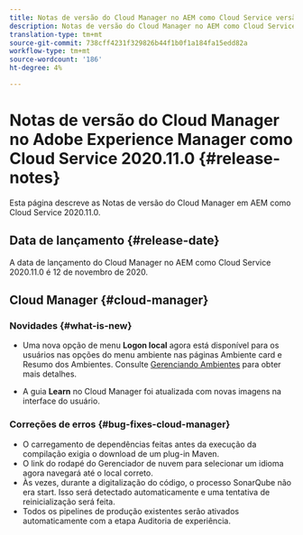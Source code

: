 ```yaml
---
title: Notas de versão do Cloud Manager no AEM como Cloud Service versão 2020.11.0
description: Notas de versão do Cloud Manager no AEM como Cloud Service versão 2020.11.0
translation-type: tm+mt
source-git-commit: 738cff4231f329826b44f1b0f1a184fa15edd82a
workflow-type: tm+mt
source-wordcount: '186'
ht-degree: 4%

---
```



# Notas de versão do Cloud Manager no Adobe Experience Manager como Cloud Service 2020.11.0 {#release-notes}

Esta página descreve as Notas de versão do Cloud Manager em AEM como Cloud Service 2020.11.0.

## Data de lançamento {#release-date}

A data de lançamento do Cloud Manager no AEM como Cloud Service 2020.11.0 é 12 de novembro de 2020.

## Cloud Manager {#cloud-manager}

### Novidades {#what-is-new}

* Uma nova opção de menu **Logon local** agora está disponível para os usuários nas opções do menu ambiente nas páginas Ambiente card e Resumo dos Ambientes.
Consulte [Gerenciando Ambientes](/help/implementing/cloud-manager/manage-environments.md##login-locally) para obter mais detalhes.

* A guia **Learn** no Cloud Manager foi atualizada com novas imagens na interface do usuário.

### Correções de erros {#bug-fixes-cloud-manager}

* O carregamento de dependências feitas antes da execução da compilação exigia o download de um plug-in Maven.
* O link do rodapé do Gerenciador de nuvem para selecionar um idioma agora navegará até o local correto.
* Às vezes, durante a digitalização do código, o processo SonarQube não era start. Isso será detectado automaticamente e uma tentativa de reinicialização será feita.
* Todos os pipelines de produção existentes serão ativados automaticamente com a etapa Auditoria de experiência.